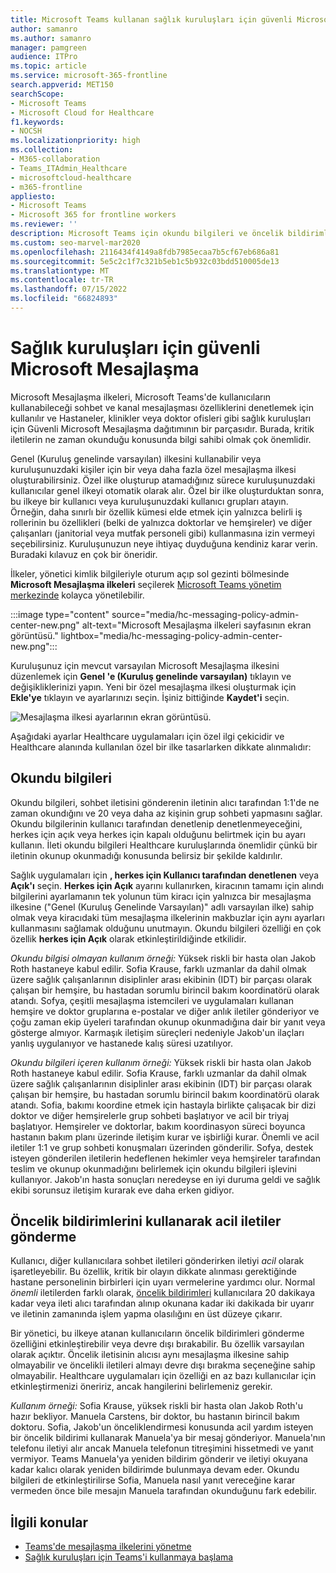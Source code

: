 ```yaml
---
title: Microsoft Teams kullanan sağlık kuruluşları için güvenli Microsoft Mesajlaşma
author: samanro
ms.author: samanro
manager: pamgreen
audience: ITPro
ms.topic: article
ms.service: microsoft-365-frontline
search.appverid: MET150
searchScope:
- Microsoft Teams
- Microsoft Cloud for Healthcare
f1.keywords:
- NOCSH
ms.localizationpriority: high
ms.collection:
- M365-collaboration
- Teams_ITAdmin_Healthcare
- microsoftcloud-healthcare
- m365-frontline
appliesto:
- Microsoft Teams
- Microsoft 365 for frontline workers
ms.reviewer: ''
description: Microsoft Teams için okundu bilgileri ve öncelik bildirimleri içerebilen güvenli Microsoft Mesajlaşma ilkesini özelleştirmeyi öğrenin.
ms.custom: seo-marvel-mar2020
ms.openlocfilehash: 2116434f4149a8fdb7985ecaa7b5cf67eb686a81
ms.sourcegitcommit: 5e5c2c1f7c321b5eb1c5b932c03bdd510005de13
ms.translationtype: MT
ms.contentlocale: tr-TR
ms.lasthandoff: 07/15/2022
ms.locfileid: "66824893"
---
```

# <a name="secure-messaging-for-healthcare-organizations"></a>Sağlık kuruluşları için güvenli Microsoft Mesajlaşma

Microsoft Mesajlaşma ilkeleri, Microsoft Teams'de kullanıcıların kullanabileceği sohbet ve kanal mesajlaşması özelliklerini denetlemek için kullanılır ve Hastaneler, klinikler veya doktor ofisleri gibi sağlık kuruluşları için Güvenli Microsoft Mesajlaşma dağıtımının bir parçasıdır. Burada, kritik iletilerin ne zaman okunduğu konusunda bilgi sahibi olmak çok önemlidir.

Genel (Kuruluş genelinde varsayılan) ilkesini kullanabilir veya kuruluşunuzdaki kişiler için bir veya daha fazla özel mesajlaşma ilkesi oluşturabilirsiniz. Özel ilke oluşturup atamadığınız sürece kuruluşunuzdaki kullanıcılar genel ilkeyi otomatik olarak alır. Özel bir ilke oluşturduktan sonra, bu ilkeye bir kullanıcı veya kuruluşunuzdaki kullanıcı grupları atayın. Örneğin, daha sınırlı bir özellik kümesi elde etmek için yalnızca belirli iş rollerinin bu özellikleri (belki de yalnızca doktorlar ve hemşireler) ve diğer çalışanları (janitorial veya mutfak personeli gibi) kullanmasına izin vermeyi seçebilirsiniz. Kuruluşunuzun neye ihtiyaç duyduğuna kendiniz karar verin. Buradaki kılavuz en çok bir öneridir.

İlkeler, yönetici kimlik bilgileriyle oturum açıp sol gezinti bölmesinde **Microsoft Mesajlaşma ilkeleri** seçilerek [Microsoft Teams yönetim merkezinde](https://admin.teams.microsoft.com) kolayca yönetilebilir.

 :::image type="content" source="media/hc-messaging-policy-admin-center-new.png" alt-text="Microsoft Mesajlaşma ilkeleri sayfasının ekran görüntüsü." lightbox="media/hc-messaging-policy-admin-center-new.png":::
 
 Kuruluşunuz için mevcut varsayılan Microsoft Mesajlaşma ilkesini düzenlemek için **Genel 'e (Kuruluş genelinde varsayılan)** tıklayın ve değişikliklerinizi yapın. Yeni bir özel mesajlaşma ilkesi oluşturmak için **Ekle'ye** tıklayın ve ayarlarınızı seçin. İşiniz bittiğinde **Kaydet'i** seçin.

![Mesajlaşma ilkesi ayarlarının ekran görüntüsü.](media/hc-messaging-policy.png)

Aşağıdaki ayarlar Healthcare uygulamaları için özel ilgi çekicidir ve Healthcare alanında kullanılan özel bir ilke tasarlarken dikkate alınmalıdır:

## <a name="read-receipts"></a>Okundu bilgileri

Okundu bilgileri, sohbet iletisini gönderenin iletinin alıcı tarafından 1:1'de ne zaman okundığını ve 20 veya daha az kişinin grup sohbeti yapmasını sağlar. Okundu bilgilerinin kullanıcı tarafından denetlenip denetlenmeyeceğini, herkes için açık veya herkes için kapalı olduğunu belirtmek için bu ayarı kullanın. İleti okundu bilgileri Healthcare kuruluşlarında önemlidir çünkü bir iletinin okunup okunmadığı konusunda belirsiz bir şekilde kaldırılır.

Sağlık uygulamaları için **, herkes için Kullanıcı tarafından denetlenen** veya **Açık'ı** seçin. **Herkes için Açık** ayarını kullanırken, kiracının tamamı için alındı bilgilerini ayarlamanın tek yolunun tüm kiracı için yalnızca bir mesajlaşma ilkesine ("Genel (Kuruluş Genelinde Varsayılan)" adlı varsayılan ilke) sahip olmak veya kiracıdaki tüm mesajlaşma ilkelerinin makbuzlar için aynı ayarları kullanmasını sağlamak olduğunu unutmayın. Okundu bilgileri özelliği en çok özellik **herkes için Açık** olarak etkinleştirildiğinde etkilidir.

*Okundu bilgisi olmayan kullanım örneği:* Yüksek riskli bir hasta olan Jakob Roth hastaneye kabul edilir.  Sofia Krause, farklı uzmanlar da dahil olmak üzere sağlık çalışanlarının disiplinler arası ekibinin (IDT) bir parçası olarak çalışan bir hemşire, bu hastadan sorumlu birincil bakım koordinatörü olarak atandı.  Sofya, çeşitli mesajlaşma istemcileri ve uygulamaları kullanan hemşire ve doktor gruplarına e-postalar ve diğer anlık iletiler gönderiyor ve çoğu zaman ekip üyeleri tarafından okunup okunmadığına dair bir yanıt veya gösterge almıyor. Karmaşık iletişim süreçleri nedeniyle Jakob'un ilaçları yanlış uygulanıyor ve hastanede kalış süresi uzatılıyor.

*Okundu bilgileri içeren kullanım örneği:* Yüksek riskli bir hasta olan Jakob Roth hastaneye kabul edilir.  Sofia Krause, farklı uzmanlar da dahil olmak üzere sağlık çalışanlarının disiplinler arası ekibinin (IDT) bir parçası olarak çalışan bir hemşire, bu hastadan sorumlu birincil bakım koordinatörü olarak atandı.  Sofia, bakımı koordine etmek için hastayla birlikte çalışacak bir dizi doktor ve diğer hemşirelerle grup sohbeti başlatıyor ve acil bir triyaj başlatıyor.  Hemşireler ve doktorlar, bakım koordinasyon süreci boyunca hastanın bakım planı üzerinde iletişim kurar ve işbirliği kurar.  Önemli ve acil iletiler 1:1 ve grup sohbeti konuşmaları üzerinden gönderilir. Sofya, destek isteyen gönderilen iletilerin hedeflenen hekimler veya hemşireler tarafından teslim ve okunup okunmadığını belirlemek için okundu bilgileri işlevini kullanıyor. Jakob'ın hasta sonuçları neredeyse en iyi duruma geldi ve sağlık ekibi sorunsuz iletişim kurarak eve daha erken gidiyor.

## <a name="send-urgent-messages-using-priority-notifications"></a>Öncelik bildirimlerini kullanarak acil iletiler gönderme

Kullanıcı, diğer kullanıcılara sohbet iletileri gönderirken iletiyi *acil* olarak işaretleyebilir. Bu özellik, kritik bir olayın dikkate alınması gerektiğinde hastane personelinin birbirleri için uyarı vermelerine yardımcı olur. Normal *önemli* iletilerden farklı olarak, [öncelik bildirimleri](https://support.microsoft.com/article/mark-a-message-as-important-or-urgent-in-teams-ea99d5b6-1317-4550-8d75-86ff14cd4462) kullanıcılara 20 dakikaya kadar veya ileti alıcı tarafından alınıp okunana kadar iki dakikada bir uyarır ve iletinin zamanında işlem yapma olasılığını en üst düzeye çıkarır.

Bir yönetici, bu ilkeye atanan kullanıcıların öncelik bildirimleri gönderme özelliğini etkinleştirebilir veya devre dışı bırakabilir. Bu özellik varsayılan olarak açıktır. Öncelik iletisinin alıcısı aynı mesajlaşma ilkesine sahip olmayabilir ve öncelikli iletileri almayı devre dışı bırakma seçeneğine sahip olmayabilir. Healthcare uygulamaları için özelliği en az bazı kullanıcılar için etkinleştirmenizi öneririz, ancak hangilerini belirlemeniz gerekir.

*Kullanım örneği:* Sofia Krause, yüksek riskli bir hasta olan Jakob Roth'u hazır bekliyor. Manuela Carstens, bir doktor, bu hastanın birincil bakım doktoru.  Sofia, Jakob'un önceliklendirmesi konusunda acil yardım isteyen bir öncelik bildirimi kullanarak Manuela'ya bir mesaj gönderiyor.  Manuela'nın telefonu iletiyi alır ancak Manuela telefonun titreşimini hissetmedi ve yanıt vermiyor. Teams Manuela'ya yeniden bildirim gönderir ve iletiyi okuyana kadar kalıcı olarak yeniden bildirimde bulunmaya devam eder. Okundu bilgileri de etkinleştirilirse Sofia, Manuela nasıl yanıt vereceğine karar vermeden önce bile mesajın Manuela tarafından okunduğunu fark edebilir.

## <a name="related-topics"></a>İlgili konular

- [Teams'de mesajlaşma ilkelerini yönetme](/microsoftteams/messaging-policies-in-teams)
- [Sağlık kuruluşları için Teams'i kullanmaya başlama](teams-in-hc.md)
